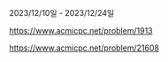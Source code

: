 2023/12/10일 - 2023/12/24일

https://www.acmicpc.net/problem/1913

https://www.acmicpc.net/problem/21608
